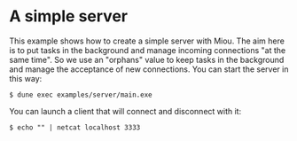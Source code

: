 # A simple server

This example shows how to create a simple server with Miou. The aim here is to
put tasks in the background and manage incoming connections "at the same time".
So we use an "orphans" value to keep tasks in the background and manage the
acceptance of new connections. You can start the server in this way:
```shell-session
$ dune exec examples/server/main.exe
```


You can launch a client that will connect and disconnect with it:
```shell-session
$ echo "" | netcat localhost 3333
```
